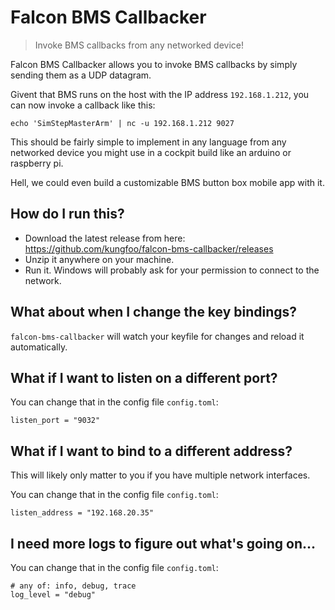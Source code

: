 # Falcon BMS Callbacker

> Invoke BMS callbacks from any networked device!

Falcon BMS Callbacker allows you to invoke BMS callbacks by simply sending them as a UDP datagram.

Givent that BMS runs on the host with the IP address `192.168.1.212`, you can now invoke a callback like this:

```
echo 'SimStepMasterArm' | nc -u 192.168.1.212 9027
```

This should be fairly simple to implement in any language from any networked device you might use in a cockpit build like an arduino or raspberry pi.

Hell, we could even build a customizable BMS button box mobile app with it.

## How do I run this?

- Download the latest release from here: https://github.com/kungfoo/falcon-bms-callbacker/releases
- Unzip it anywhere on your machine.
- Run it. Windows will probably ask for your permission to connect to the network.

## What about when I change the key bindings?

`falcon-bms-callbacker` will watch your keyfile for changes and reload it automatically.

## What if I want to listen on a different port?

You can change that in the config file `config.toml`:

```
listen_port = "9032"
```

## What if I want to bind to a different address?

This will likely only matter to you if you have multiple network interfaces.

You can change that in the config file `config.toml`:

```
listen_address = "192.168.20.35"
```

## I need more logs to figure out what's going on...

You can change that in the config file `config.toml`:

```
# any of: info, debug, trace
log_level = "debug"
```